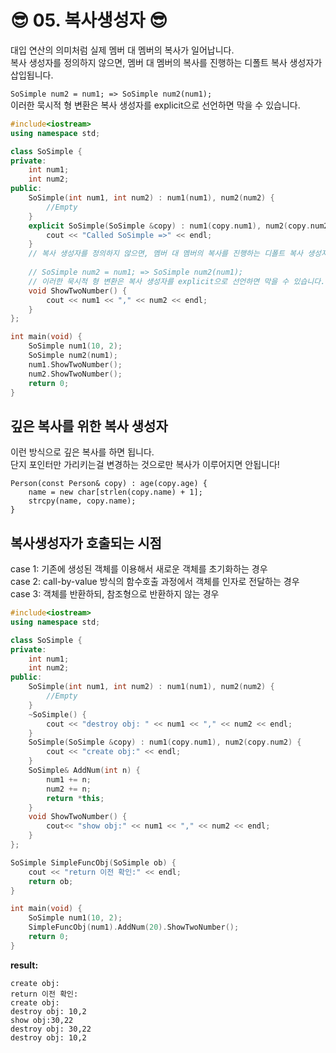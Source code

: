 # 😎 05. 복사생성자 😎

대입 연산의 의미처럼 실제 멤버 대 멤버의 복사가 일어납니다.   
복사 생성자를 정의하지 않으면, 멤버 대 멤버의 복사를 진행하는 디폴트 복사 생성자가 삽입됩니다.  

```SoSimple num2 = num1; => SoSimple num2(num1);```  
이러한 묵시적 형 변환은 복사 생성자를 explicit으로 선언하면 막을 수 있습니다.  

```cpp
#include<iostream>
using namespace std;

class SoSimple {
private:
	int num1;
	int num2;
public:
	SoSimple(int num1, int num2) : num1(num1), num2(num2) {
		//Empty
	}
	explicit SoSimple(SoSimple &copy) : num1(copy.num1), num2(copy.num2) {
		cout << "Called SoSimple =>" << endl;
	} 
	// 복사 생성자를 정의하지 않으면, 멤버 대 멤버의 복사를 진행하는 디폴트 복사 생성자가 삽입됩니다. 
	
	// SoSimple num2 = num1; => SoSimple num2(num1);
	// 이러한 묵시적 형 변환은 복사 생성자를 explicit으로 선언하면 막을 수 있습니다.
	void ShowTwoNumber() {
		cout << num1 << "," << num2 << endl;
	}
};

int main(void) {
	SoSimple num1(10, 2);
	SoSimple num2(num1);
	num1.ShowTwoNumber();
	num2.ShowTwoNumber();
	return 0;
}
```

## 깊은 복사를 위한 복사 생성자

이런 방식으로 깊은 복사를 하면 됩니다.  
단지 포인터만 가리키는걸 변경하는 것으로만 복사가 이루어지면 안됩니다!  

```
Person(const Person& copy) : age(copy.age) {
	name = new char[strlen(copy.name) + 1];
	strcpy(name, copy.name);
}
```

## 복사생성자가 호출되는 시점  

case 1: 기존에 생성된 객체를 이용해서 새로운 객체를 초기화하는 경우  
case 2: call-by-value 방식의 함수호출 과정에서 객체를 인자로 전달하는 경우  
case 3: 객체를 반환하되, 참조형으로 반환하지 않는 경우  

```cpp
#include<iostream>
using namespace std;

class SoSimple {
private:
	int num1;
	int num2;
public:
	SoSimple(int num1, int num2) : num1(num1), num2(num2) {
		//Empty
	}
	~SoSimple() {
		cout << "destroy obj: " << num1 << "," << num2 << endl;
	}
	SoSimple(SoSimple &copy) : num1(copy.num1), num2(copy.num2) {
		cout << "create obj:" << endl;
	} 
	SoSimple& AddNum(int n) {
		num1 += n;
		num2 += n;
		return *this;
	}
	void ShowTwoNumber() {
		cout<< "show obj:" << num1 << "," << num2 << endl;
	}
};

SoSimple SimpleFuncObj(SoSimple ob) {
	cout << "return 이전 확인:" << endl;
	return ob;
}

int main(void) {
	SoSimple num1(10, 2);
	SimpleFuncObj(num1).AddNum(20).ShowTwoNumber();
	return 0;
}
```

__result:__  
```
create obj:
return 이전 확인:
create obj:
destroy obj: 10,2
show obj:30,22
destroy obj: 30,22
destroy obj: 10,2
```